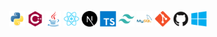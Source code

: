 <p align = "center">
	<a>
		<img alt="python" src="imgs/python-original.svg" width="5%" height="5%"/>
	</a>
	<a>
		<img alt="cpp" src="imgs/cplusplus-plain.svg" width="5%" height="5%"/>
	</a>
	<a>
		<img alt="java" src="imgs/java-original.svg" width="5%" height="5%"/>
	</a>
	<a>
		<img alt="react" src="imgs/react-original.svg" width="5%" height="5%"/>
	</a>
	<a>
		<img alt="nextjs" src="imgs/nextjs-original.svg" width="5%" height="5%"/>
	</a>
	<a>
		<img alt="ts" src="imgs/typescript-original.svg" width="5%" height="5%"/>
	</a>
	<a>
		<img alt="tailwind" src="imgs/tailwindcss-plain.svg" width="5%" height="5%"/>
	</a>
	<a>
		<img alt="sql" src="imgs/mysql-original-wordmark.svg" width="5%" height="5%"/>
	</a>
	<a>
        <img alt="git" src="imgs/git-plain.svg" width="5%" height="5%"/>
    </a>
    <a>
        <img alt="github" src="imgs/github-original.svg" width="5%" height="5%"/>
    </a>
    <a>
        <img alt="Windows" src="imgs/windows8-original.svg" width="5%" height="5%"/>
    </a>
</p>


<h1 align="center">

